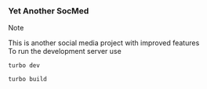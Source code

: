 ### Yet Another SocMed

> [!NOTE]
> This is another social media project with improved features
> <br>
> To run the development server use

```
turbo dev

turbo build
```
